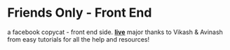# Friends Only - Front End
a facebook copycat - front end side.
<b><a href="https://shaicoyg.github.io/Friends-Only-front-end/">live</a></b>
major thanks to Vikash & Avinash from easy tutorials for all the help and resources!
